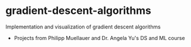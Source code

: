 # gradient-descent-algorithms
Implementation and visualization of gradient descent algorithms

* Projects from Philipp Muellauer and Dr. Angela Yu's DS and ML course

